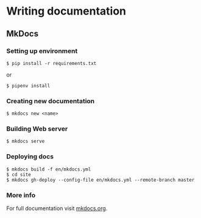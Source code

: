 # Writing documentation

## MkDocs

### Setting up environment

```
$ pip install -r requirements.txt
```

or

```
$ pipenv install
```

### Creating new documentation

```
$ mkdocs new <name>
```

### Building Web server

```
$ mkdocs serve
```

### Deploying docs

```
$ mkdocs build -f en/mkdocs.yml
$ cd site
$ mkdocs gh-deploy --config-file en/mkdocs.yml --remote-branch master
```

### More info

For full documentation visit [mkdocs.org](https://www.mkdocs.org).
